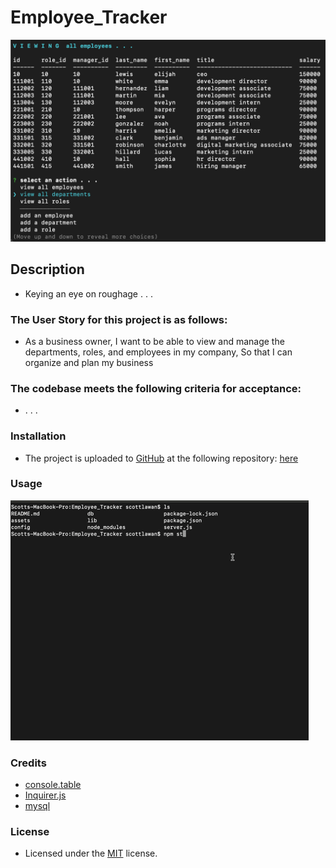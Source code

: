 # Employee_Tracker
![alt text](assets/images/screenshot.png)

## Description
- Keying an eye on roughage . . .

### The User Story for this project is as follows:
- As a business owner, I want to be able to view and manage the departments, roles, and employees in my company, So that I can organize and plan my business

### The codebase meets the following criteria for acceptance:
- . . .

### Installation
- The project is uploaded to [GitHub](https://github.com/) at the following repository: [here](https://github.com/sourslaw/Employee_Tracker)

### Usage
![alt text](assets/images/screenshot_usage.gif)

### Credits
- [console.table](https://www.npmjs.com/package/console.table)
- [Inquirer.js](https://www.npmjs.com/package/inquirer/v/0.2.3)
- [mysql](https://www.npmjs.com/package/mysql)

### License
- Licensed under the [MIT](https://opensource.org/licenses/mit-license.php) license.